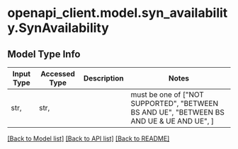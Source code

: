 # openapi_client.model.syn_availability.SynAvailability

## Model Type Info
Input Type | Accessed Type | Description | Notes
------------ | ------------- | ------------- | -------------
str,  | str,  |  | must be one of ["NOT SUPPORTED", "BETWEEN BS AND UE", "BETWEEN BS AND UE & UE AND UE", ] 

[[Back to Model list]](../../README.md#documentation-for-models) [[Back to API list]](../../README.md#documentation-for-api-endpoints) [[Back to README]](../../README.md)


